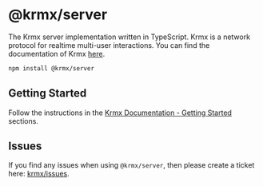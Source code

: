 # @krmx/server
The Krmx server implementation written in TypeScript. Krmx is a network protocol for realtime multi-user interactions. You can find the documentation of Krmx [here](https://simonkarman.github.io/krmx).

```bash
npm install @krmx/server
```

## Getting Started
Follow the instructions in the [Krmx Documentation - Getting Started](https://simonkarman.github.io/krmx/getting-started/demo) sections.

## Issues
If you find any issues when using `@krmx/server`, then please create a ticket here: [krmx/issues](https://github.com/simonkarman/krmx/issues).
